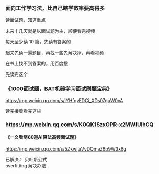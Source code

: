 
### 面向工作学习法，比自己瞎学效率要高得多

读面试题，知道重点  

未来十几天就是以面试题为主，顺便看完视频  

每天至少读 10 篇，先读有答案的  

起来先读一遍题目，再找一些先解决掉，再看视频  

在书上找不到答案的，用百度搜  


先读完这个  
### 《1000面试题，BAT机器学习面试刷题宝典》
https://mp.weixin.qq.com/s/iYHfqvEDCi_XDs07guW0vA


读完接着看完这些  
### https://mp.weixin.qq.com/s/K0QK1SzxOPR-x2MWIUIhGQ






#### 《一文看尽80道AI算法高频面试题》
https://mp.weixin.qq.com/s/5ZkwjtaVvDQmaZ6b9W3x6g  





已解决：
贝叶斯公式  
overfitting 解决办法  










